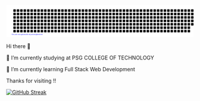 ![gitartwork](gitartwork.svg)


Hi there 👋

🔭 I’m currently studying at PSG COLLEGE OF TECHNOLOGY

🌱 I’m currently learning Full Stack Web Development

Thanks for visiting !!


[![GitHub Streak](https://streak-stats.demolab.com/?user=DhivyaLakshmi10)](https://git.io/streak-stats)
